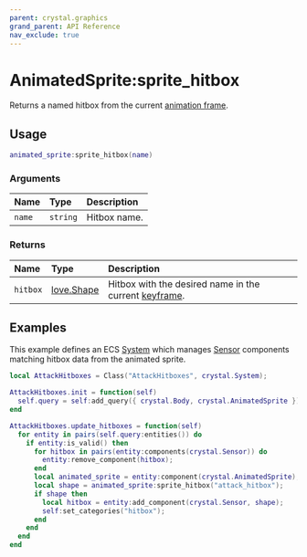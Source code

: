 ```yaml
---
parent: crystal.graphics
grand_parent: API Reference
nav_exclude: true
---
```


# AnimatedSprite:sprite_hitbox

Returns a named hitbox from the current [animation frame](/crystal/api/assets/sequence_keyframe_at).

## Usage

```lua
animated_sprite:sprite_hitbox(name)
```

### Arguments

| Name   | Type     | Description  |
| :----- | :------- | :----------- |
| `name` | `string` | Hitbox name. |

### Returns

| Name     | Type                                        | Description                                                                                       |
| :------- | :------------------------------------------ | :------------------------------------------------------------------------------------------------ |
| `hitbox` | [love.Shape](https://love2d.org/wiki/Shape) | Hitbox with the desired name in the current [keyframe](/crystal/api/assets/sequence_keyframe_at). |

## Examples

This example defines an ECS [System](/crystal/api/ecs/system) which manages [Sensor](/crystal/api/physics/sensor) components matching hitbox data from the animated sprite.

```lua
local AttackHitboxes = Class("AttackHitboxes", crystal.System);

AttackHitboxes.init = function(self)
  self.query = self:add_query({ crystal.Body, crystal.AnimatedSprite });
end

AttackHitboxes.update_hitboxes = function(self)
  for entity in pairs(self.query:entities()) do
    if entity:is_valid() then
      for hitbox in pairs(entity:components(crystal.Sensor)) do
        entity:remove_component(hitbox);
      end
      local animated_sprite = entity:component(crystal.AnimatedSprite);
      local shape = animated_sprite:sprite_hitbox("attack_hitbox");
      if shape then
        local hitbox = entity:add_component(crystal.Sensor, shape);
        self:set_categories("hitbox");
      end
    end
  end
end
```
